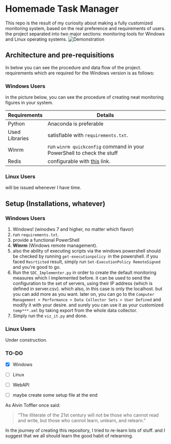 # Homemade Task Manager

This repo is the result of my curiosity about making a fully customized monitoring system, based on the real preference and requirements of users.
the project separated into two major sections: monitoring tools for Windows and Linux operating systems.
![Demonstration](https://github.com/AFZL95/Homemade_TaskManager/blob/master/demonstration.gif)

## Architecture and pre-requisitions
In below you can see the procedure and data flow of the project.
requirements which are required for the Windows version is as follows:


### Windows Users
in the picture below, you can see the procedure of creating neat monitoring figures in your system.

Requirements | Details
------------ | -------------
Python | Anaconda is preferable
Used Libraries |  satisfiable with `requirements.txt`. 
Winrm | run `winrm quickconfig` command in your PowerShell to check the stuff
Redis | configurable  with [this](https://redis.io/) link.

### Linux Users
will be issued whenever I have time.

## Setup (Installations, whatever)

### Windows Users

1. Windows! (winodws 7 and higher, no matter which flavor)
2. run `requirements.txt`. 
3. provide a functional PowerShell
4. **Winrm** (Windows remote management).
5. also the ability of executing scripts via the windows powershell should be checked by running `get-executionpolicy `in the powershell. if you faced `Resrticted` result, simply run `Set-ExecutionPolicy RemoteSigned ` and you're good to go.
5. Run the `SDC_Implementer.py` in order to create the default monitoring measures which I implemented before. it can be used to send the configuration to the set of servers, using their IP address (which is defined in server.csv). which also, in this case is only the localhost. but you can add more as you want.
later on, you can go to the `Computer Management > Performance > Data Collector Sets > User Defined` and modify it with your desire. and surely you can use it as your customized `temp***.xml` by taking export from the whole data collector.
6. Simply run the `viz_it.py` and done.

### Linux Users
Under construction.



### TO-DO
- [X] Windows
- [ ] Linux
- [ ] WebAPI
- [ ] maybe create some setup file at the end



As Alvin Toffler once said:
> “The illiterate of the 21st century will not be those who cannot read and write, but those who cannot learn, unlearn, and relearn.” 

In the journey of creating this repository, I tried to re-learn lots of stuff. and I suggest that we all should learn the good habit of relearning.

